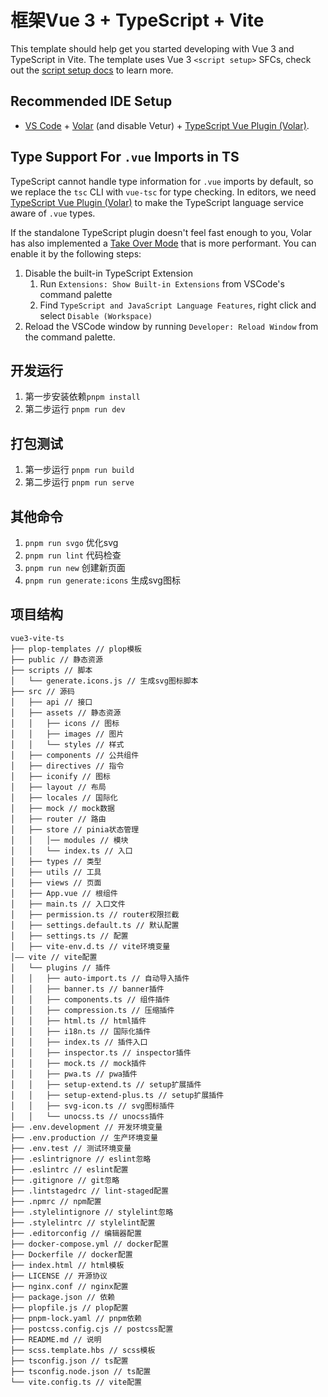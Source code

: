 # 框架Vue 3 + TypeScript + Vite

This template should help get you started developing with Vue 3 and TypeScript in Vite. The template uses Vue 3 `<script setup>` SFCs, check out the [script setup docs](https://v3.vuejs.org/api/sfc-script-setup.html#sfc-script-setup) to learn more.

## Recommended IDE Setup

- [VS Code](https://code.visualstudio.com/) + [Volar](https://marketplace.visualstudio.com/items?itemName=Vue.volar) (and disable Vetur) + [TypeScript Vue Plugin (Volar)](https://marketplace.visualstudio.com/items?itemName=Vue.vscode-typescript-vue-plugin).

## Type Support For `.vue` Imports in TS

TypeScript cannot handle type information for `.vue` imports by default, so we replace the `tsc` CLI with `vue-tsc` for type checking. In editors, we need [TypeScript Vue Plugin (Volar)](https://marketplace.visualstudio.com/items?itemName=Vue.vscode-typescript-vue-plugin) to make the TypeScript language service aware of `.vue` types.

If the standalone TypeScript plugin doesn't feel fast enough to you, Volar has also implemented a [Take Over Mode](https://github.com/johnsoncodehk/volar/discussions/471#discussioncomment-1361669) that is more performant. You can enable it by the following steps:

1. Disable the built-in TypeScript Extension
   1. Run `Extensions: Show Built-in Extensions` from VSCode's command palette
   2. Find `TypeScript and JavaScript Language Features`, right click and select `Disable (Workspace)`
2. Reload the VSCode window by running `Developer: Reload Window` from the command palette.

## 开发运行
1. 第一步安装依赖`pnpm install`
2. 第二步运行 `pnpm run dev `

## 打包测试
1. 第一步运行 `pnpm run build`
2. 第二步运行 `pnpm run serve`
## 其他命令
1. `pnpm run svgo` 优化svg
2. `pnpm run lint` 代码检查
3. `pnpm run new` 创建新页面
4. `pnpm run generate:icons` 生成svg图标
## 项目结构
``` text
vue3-vite-ts
├── plop-templates // plop模板
├── public // 静态资源
├── scripts // 脚本
│   └── generate.icons.js // 生成svg图标脚本
├── src // 源码
│   ├── api // 接口
│   ├── assets // 静态资源
│   │   ├── icons // 图标
│   │   ├── images // 图片
│   │   └── styles // 样式
│   ├── components // 公共组件
│   ├── directives // 指令
│   ├── iconify // 图标
│   ├── layout // 布局
│   ├── locales // 国际化
│   ├── mock // mock数据
│   ├── router // 路由
│   ├── store // pinia状态管理
│   │   │── modules // 模块
│   │   └── index.ts // 入口
│   ├── types // 类型
│   ├── utils // 工具
│   ├── views // 页面
│   ├── App.vue // 根组件
│   ├── main.ts // 入口文件
│   ├── permission.ts // router权限拦截
│   ├── settings.default.ts // 默认配置
│   ├── settings.ts // 配置
│   ├── vite-env.d.ts // vite环境变量
│—— vite // vite配置
│   └── plugins // 插件
│   │   ├── auto-import.ts // 自动导入插件
│   │   ├── banner.ts // banner插件
│   │   ├── components.ts // 组件插件
│   │   ├── compression.ts // 压缩插件
│   │   ├── html.ts // html插件
│   │   ├── i18n.ts // 国际化插件
│   │   ├── index.ts // 插件入口
│   │   ├── inspector.ts // inspector插件
│   │   ├── mock.ts // mock插件
│   │   ├── pwa.ts // pwa插件
│   │   ├── setup-extend.ts // setup扩展插件
│   │   ├── setup-extend-plus.ts // setup扩展插件
│   │   ├── svg-icon.ts // svg图标插件
│   │   └── unocss.ts // unocss插件
├── .env.development // 开发环境变量
├── .env.production // 生产环境变量
├── .env.test // 测试环境变量
├── .eslintrignore // eslint忽略
├── .eslintrc // eslint配置
├── .gitignore // git忽略
├── .lintstagedrc // lint-staged配置
├── .npmrc // npm配置
├── .stylelintignore // stylelint忽略
├── .stylelintrc // stylelint配置
├── .editorconfig // 编辑器配置
├── docker-compose.yml // docker配置
├── Dockerfile // docker配置
├── index.html // html模板
├── LICENSE // 开源协议
├── nginx.conf // nginx配置
├── package.json // 依赖
├── plopfile.js // plop配置
├── pnpm-lock.yaml // pnpm依赖
├── postcss.config.cjs // postcss配置
├── README.md // 说明
├── scss.template.hbs // scss模板
├── tsconfig.json // ts配置
├── tsconfig.node.json // ts配置
└── vite.config.ts // vite配置
```
